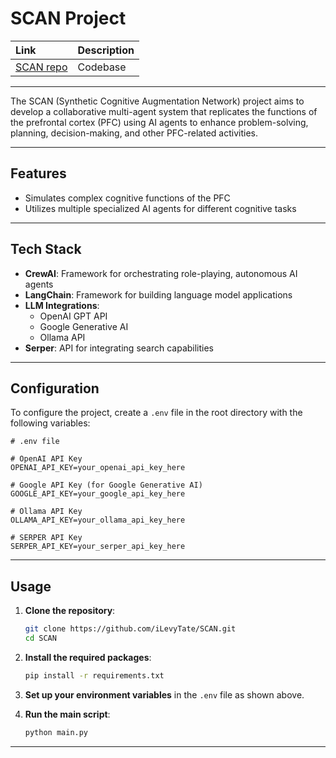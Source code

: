 # SCAN Project

| Link                                           | Description |
| :--------------------------------------------- | :---------- |
| [SCAN repo](https://github.com/iLevyTate/SCAN) | Codebase    |

---

The SCAN (Synthetic Cognitive Augmentation Network) project aims to develop a collaborative multi-agent system that replicates the functions of the prefrontal cortex (PFC) using AI agents to enhance problem-solving, planning, decision-making, and other PFC-related activities.

---

## Features

- Simulates complex cognitive functions of the PFC
- Utilizes multiple specialized AI agents for different cognitive tasks

---

## Tech Stack

- **CrewAI**: Framework for orchestrating role-playing, autonomous AI agents
- **LangChain**: Framework for building language model applications
- **LLM Integrations**:
  - OpenAI GPT API
  - Google Generative AI
  - Ollama API
- **Serper**: API for integrating search capabilities

---

## Configuration

To configure the project, create a `.env` file in the root directory with the following variables:

```env
# .env file

# OpenAI API Key
OPENAI_API_KEY=your_openai_api_key_here

# Google API Key (for Google Generative AI)
GOOGLE_API_KEY=your_google_api_key_here

# Ollama API Key
OLLAMA_API_KEY=your_ollama_api_key_here

# SERPER API Key
SERPER_API_KEY=your_serper_api_key_here

```

---

## Usage

1. **Clone the repository**:

   ```bash
   git clone https://github.com/iLevyTate/SCAN.git
   cd SCAN
   ```

2. **Install the required packages**:

   ```bash
   pip install -r requirements.txt
   ```

3. **Set up your environment variables** in the `.env` file as shown above.

4. **Run the main script**:
   ```bash
   python main.py
   ```

---
